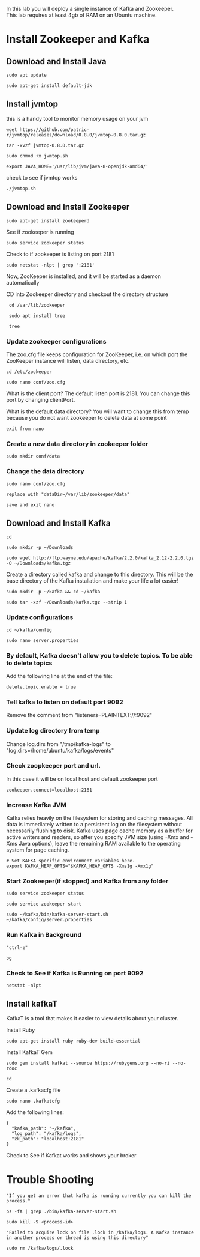 In this lab you will deploy a single instance of Kafka and Zookeeper.  
This lab requires at least 4gb of RAM on an Ubuntu machine.

# Install Zookeeper and Kafka



## Download and Install Java


    sudo apt update

    sudo apt-get install default-jdk


## Install jvmtop

this is a handy tool to monitor memory usage on your jvm

    wget https://github.com/patric-r/jvmtop/releases/download/0.8.0/jvmtop-0.8.0.tar.gz
    
    tar -xvzf jvmtop-0.8.0.tar.gz
    
    sudo chmod +x jvmtop.sh

    export JAVA_HOME='/usr/lib/jvm/java-8-openjdk-amd64/'

check to see if jvmtop works

    ./jvmtop.sh
    
    
## Download and Install Zookeeper

    sudo apt-get install zookeeperd

See if zookeeper is running 

    sudo service zookeeper status

Check to if zookeeper is listing on port 2181

    sudo netstat -nlpt | grep ':2181'
    
    
Now, ZooKeeper is installed, and it will be started as a daemon automatically
    
CD into Zookeeper directory and checkout the directory structure

     cd /var/lib/zookeeper
     
     sudo apt install tree
     
     tree
     

### Update zookeeper configurations

The zoo.cfg file keeps configuration for ZooKeeper, i.e. on which port the ZooKeeper instance will listen, data directory, etc.

    cd /etc/zookeeper    

    sudo nano conf/zoo.cfg

What is the client port?  The default listen port is 2181. You can change this port by changing clientPort.

What is the default data directory? You will want to change this from temp because you do not want zookeeper to delete data at some point

    exit from nano

### Create a new data directory in zookeeper folder


    sudo mkdir conf/data

### Change the data directory

    sudo nano conf/zoo.cfg

    replace with "dataDir=/var/lib/zookeeper/data"

    save and exit nano


## Download and Install Kafka

    cd

    sudo mkdir -p ~/Downloads

    sudo wget http://ftp.wayne.edu/apache/kafka/2.2.0/kafka_2.12-2.2.0.tgz -O ~/Downloads/kafka.tgz

Create a directory called kafka and change to this directory. 
This will be the base directory of the Kafka installation and make
your life a lot easier!

    sudo mkdir -p ~/kafka && cd ~/kafka

    sudo tar -xzf ~/Downloads/kafka.tgz --strip 1


### Update configurations

    cd ~/kafka/config

    sudo nano server.properties

### By default, Kafka doesn't allow you to delete topics. To be able to delete topics

Add the following line at the end of the file:

    delete.topic.enable = true

### Tell kafka to listen on default port 9092 

Remove the comment from "listeners=PLAINTEXT://:9092"

### Update log directory from temp


Change log.dirs from "/tmp/kafka-logs" to "log.dirs=/home/ubuntu/kafka/logs/events"


### Check zoopkeeper port and url.  

In this case it will be on local host and default zookeeper port

    zookeeper.connect=localhost:2181


### Increase Kafka JVM

Kafka relies heavily on the filesystem for storing and caching messages. 
All data is immediately written to a persistent log on the 
filesystem without necessarily flushing to disk.  Kafka uses page 
cache memory as a buffer for active writers and readers, so after you specify 
JVM size (using -Xmx and -Xms Java options), 
leave the remaining RAM available to the operating system for page caching.

    # Set KAFKA specific environment variables here.
    export KAFKA_HEAP_OPTS="$KAFKA_HEAP_OPTS -Xms1g -Xmx1g"
  

### Start Zookeeper(if stopped) and Kafka from any folder

    sudo service zookeeper status

    sudo service zookeeper start

    sudo ~/kafka/bin/kafka-server-start.sh ~/kafka/config/server.properties


### Run Kafka in Background

    "ctrl-z"

    bg

### Check to See if Kafka is Running on port 9092

    netstat -nlpt

## Install kafkaT

KafkaT is a tool that makes it easier to view details about your cluster.

Install Ruby

    sudo apt-get install ruby ruby-dev build-essential
    
Install KafkaT Gem
    
    sudo gem install kafkat --source https://rubygems.org --no-ri --no-rdoc
    
    cd 
    
Create a .kafkacfg file

    sudo nano .kafkatcfg

Add the following lines:

    {
      "kafka_path": "~/kafka",
      "log_path": "/kafka/logs",
      "zk_path": "localhost:2181"
    }

Check to See if Kafkat works and shows your broker


# Trouble Shooting

    "If you get an error that kafka is running currently you can kill the process."

    ps -fA | grep ./bin/kafka-server-start.sh

    sudo kill -9 <process-id>

    "Failed to acquire lock on file .lock in /kafka/logs. A Kafka instance in another process or thread is using this directory"

    sudo rm /kafka/logs/.lock
  
  
  
  

